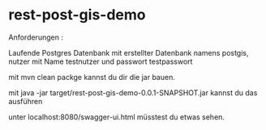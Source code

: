 # rest-post-gis-demo

Anforderungen :

Laufende Postgres Datenbank mit erstellter Datenbank namens postgis, nutzer mit Name testnutzer und passwort testpasswort

mit mvn clean packge kannst du dir die jar bauen.

mit java -jar target/rest-post-gis-demo-0.0.1-SNAPSHOT.jar kannst du das ausführen

unter localhost:8080/swagger-ui.html müsstest du etwas sehen.
